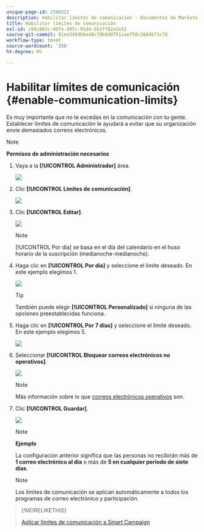 ```yaml
---
unique-page-id: 2360222
description: Habilitar límites de comunicación - Documentos de Marketo - Documentación del producto
title: Habilitar límites de comunicación
exl-id: c69c083c-08fe-49fc-91d4-5b1ff82a2e52
source-git-commit: 81ee349dbbe48c70b040751cae750c3684b71c78
workflow-type: tm+mt
source-wordcount: '156'
ht-degree: 0%

---
```


# Habilitar límites de comunicación {#enable-communication-limits}

Es muy importante que no te excedas en la comunicación con tu gente. Establecer límites de comunicación le ayudará a evitar que su organización envíe demasiados correos electrónicos.

>[!NOTE]
>
>**Permisos de administración necesarios**

1. Vaya a la **[!UICONTROL Administrador]** área.

   ![](assets/enable-communication-limits-1.png)

1. Clic **[!UICONTROL Límites de comunicación]**.

   ![](assets/enable-communication-limits-2.png)

1. Clic **[!UICONTROL Editar]**.

   ![](assets/enable-communication-limits-3.png)

   >[!NOTE]
   >
   >[!UICONTROL Por día] se basa en el día del calendario en el huso horario de la suscripción (medianoche-medianoche).

1. Haga clic en **[!UICONTROL Por día]** y seleccione el límite deseado. En este ejemplo elegimos 1.

   ![](assets/enable-communication-limits-4.png)

   >[!TIP]
   >
   >También puede elegir **[!UICONTROL Personalizado]** si ninguna de las opciones preestablecidas funciona.

1. Haga clic en **[!UICONTROL Por 7 días]** y seleccione el límite deseado. En este ejemplo elegimos 5.

   ![](assets/enable-communication-limits-5.png)

1. Seleccionar **[!UICONTROL Bloquear correos electrónicos no operativos]**.

   ![](assets/enable-communication-limits-6.png)

   >[!NOTE]
   >
   >Más información sobre lo que [correos electrónicos operativos](/help/marketo/product-docs/email-marketing/general/functions-in-the-editor/make-an-email-operational.md) son.

1. Clic **[!UICONTROL Guardar]**.

   ![](assets/enable-communication-limits-7.png)

   >[!NOTE]
   >
   >**Ejemplo**
   >
   >La configuración anterior significa que las personas no recibirán más de **1 correo electrónico al día** o más de **5 en cualquier periodo de siete días**.

   >[!NOTE]
   >
   >Los límites de comunicación se aplican automáticamente a todos los programas de correo electrónico y participación.

>[!MORELIKETHIS]
>
>[Aplicar límites de comunicación a Smart Campaign](/help/marketo/product-docs/core-marketo-concepts/smart-campaigns/using-smart-campaigns/apply-communication-limits-to-smart-campaign.md)

